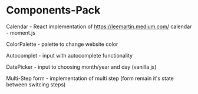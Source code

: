 # Components-Pack


Calendar - React implementation of https://leemartin.medium.com/ calendar - moment.js

ColorPalette - palette to change website color

Autocomplet - input with autocomplete functionality

DatePicker - input to choosing month/year and day (vanilla js)

Multi-Step form - implementation of multi step (form remain it's state between switcing steps)
